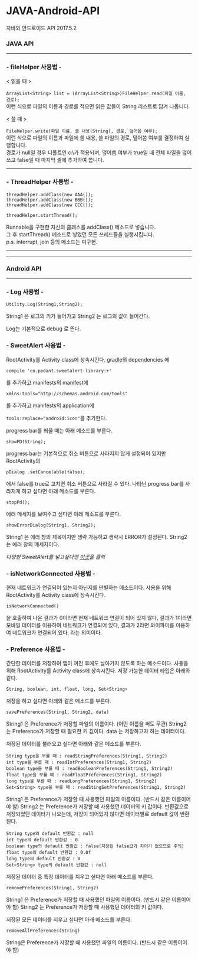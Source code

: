 JAVA-Android-API
===========
자바와 안드로이드 API
2017.5.2


### JAVA API

---

### - fileHelper 사용법 -
< 읽을 때 >

`ArrayList<String> list = (ArrayList<String>)FileHelper.read(파일 이름, 경로);`  
이런 식으로 파일의 이름과 경로를 적으면 읽은 값들이 String 리스트로 담겨 나옵니다.  

< 쓸 때 >

`FileHelper.write(파일 이름, 쓸 내용(String), 경로, 덮어씀 여부);`  
이런 식으로 파일의 이름과 파일에 쓸 내용, 쓸 파일의 경로, 덮어씀 여부를 결정하여 실행합니다.  
경로가 null일 경우 디폴트인 c:\가 적용되며, 덮어씀 여부가 true일 때 전체 파일을 덮어쓰고 false일 때 마지막 줄에 추가하여 씁니다.  

---

### - ThreadHelper 사용법 -


```
threadHelper.addClass(new AAA());
threadHelper.addClass(new BBB());
threadHelper.addClass(new CCC());

threadHelper.startThread();
```
Runnable을 구현한 자신의 클래스를 addClass() 메소드로 넣습니다.  
그 후 startThread() 메소드로 넣었던 모든 쓰레드들을 실행시킵니다.  
p.s. interrupt, join 등의 메소드는 미구현.  

---
---


### Android API

---

### - Log 사용법 -

`Utility.Log(String1,String2);`

String1 은 로그의 키가 들어가고
String2 는 로그의 값이 들어간다.

Log는 기본적으로 debug 로 뜬다.


### - SweetAlert 사용법 -

RootActivity를 Activity class에 상속시킨다.
gradle의 dependencies 에 

`compile 'cn.pedant.sweetalert:library:+'` 

를 추가하고 manifests의 manifest에 

`xmlns:tools="http://schemas.android.com/tools"`

를 추가하고 manifests의 application에

`tools:replace="android:icon"`를 추가한다.

progress bar를 띄울 때는 아래 메소드를 부른다.

`showPD(String);`

progress bar는 기본적으로 취소 버튼으로 사라지지 않게 설정되어 있지만
RootActivity의 

`pDialog .setCancelable(false);`

에서 false를 true로 고치면 취소 버튼으로 사라질 수 있다.
나타난 progress bar를 사라지게 하고 싶다면 아래 메소드를 부른다.

`stopPd();`

에러 메세지를 보여주고 싶다면 아래 메소드를 부른다.

`showErrorDialog(String1, String2);`

String1 은 에러 창의 제목이지만 생략 가능하고 생략시 ERROR가 설정된다.
String2 는 에러 창의 메세지이다.

*다양한 SweetAlert를 넣고싶다면 [이곳](https://github.com/pedant/sweet-alert-dialog)을 클릭*


### - isNetworkConnected 사용법 -

현재 네트워크가 연결되어 있는지 아닌지를 판별하는 메소드이다.
사용을 위해 RootActivity를 Activity class에 상속시킨다.

`isNetworkConnected()`

을 호출하여 나온 결과가 0이라면 현재 네트워크 연결이 되어 있지 않다,
결과가 1이라면  모바일 데이터를 이용하여 네트워크가 연결되어 있다,
결과가 2라면 와이파이를 이용하여 네트워크가 연결되어 있다,
라는 의미이다.


### - Preference 사용법 -

간단한 데이터를 저장하여 앱이 꺼진 후에도 날아가지 않도록 하는 메소드이다.
사용을 위해 RootActivity를 Activity class에 상속시킨다.
저장 가능한 데이터 타입은 아래와 같다.

`String, boolean, int, float, long, Set<String>`

저장을 하고 싶다면 아래와 같은 메소드를 부른다.

`savePreferences(String1, String2, data)`

String1 은 Preference가 저장할 파일의 이름이다. (어떤 이름을 써도 무관)
String2 는 Preference가 저장할 때 필요한 키 값이다.
data 는 저장하고자 하는 데이터이다.

저장된 데이터를 불러오고 싶다면 아래와 같은 메소드를 부른다.

```
String type을 부를 때 : readStringPreferences(String1, String2)
int type을 부를 때 : readIntPreferences(String1, String2)
boolean type을 부를 때 : readBooleanPreferences(String1, String2)
float type을 부를 때 : readFloatPreferences(String1, String2)
long type을 부를 때 : readLongPreferences(String1, String2)
Set<String> type을 부를 때 : readStingSetPreferences(String1, String2)
```

String1 은 Preference가 저장할 때 사용했던 파일의 이름이다. (반드시 같은 이름이어야 함)
String2 는 Preference가 저장할 때 사용했던 데이터의 키 값이다.
반환값으로 저장되었던 데이터가 나오는데, 저장이 되어있지 않다면 데이터별로 default 값이 반환된다.

```
String type의 default 반환값 : null
int type의 default 반환값 : 0
boolean type의 default 반환값 : false(저장된 false값과 차이가 없으므로 주의)
float type의 default 반환값 : 0.0f
long type의 default 반환값 : 0
Set<String> type의 default 반환값 : null

```

저장된 데이터 중 특정 데이터를 지우고 싶다면 아래 메소드를 부른다.

`removePreferences(String1, String2)`

String1 은 Preference가 저장할 때 사용했던 파일의 이름이다. (반드시 같은 이름이어야 함)
String2 는 Preference가 저장할 때 사용했던 데이터의 키 값이다.

저장된 모든 데이터를 지우고 싶다면 아래 메소드를 부른다.

`removeAllPreferences(String)`

String은 Preference가 저장할 때 사용했던 파일의 이름이다. (반드시 같은 이름이어야 함)

